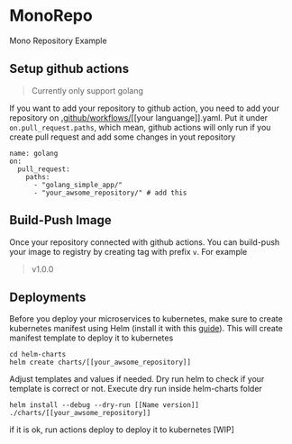 # MonoRepo
Mono Repository Example

## Setup github actions
> Currently only support golang

If you want to add your repository to github action, you need to add your repository on [.github/workflows/](.github/workflows)[[your languange]].yaml. Put it under `on.pull_request.paths`, which mean, github actions will only run if you create pull request and add some changes in yout repository
```
name: golang
on:
  pull_request:
    paths:
      - "golang_simple_app/"
      - "your_awsome_repository/" # add this
```

## Build-Push Image

Once your repository connected with github actions. You can build-push your image to registry by creating tag with prefix `v`. For example
> v1.0.0

## Deployments

Before you deploy your microservices to kubernetes, make sure to create kubernetes manifest using Helm (install it with this [guide](https://helm.sh/docs/intro/install/)). This will create manifest template to deploy it to kubernetes
```
cd helm-charts
helm create charts/[[your_awsome_repository]]
```
Adjust templates and values if needed. Dry run helm to check if your template is correct or not. Execute dry run inside helm-charts folder
```
helm install --debug --dry-run [[Name version]] ./charts/[[your_awsome_repository]]
```
if it is ok, run actions deploy to deploy it to kubernetes [WIP]
